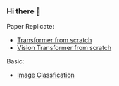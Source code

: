 ### Hi there 👋


Paper Replicate:
- [Transformer from scratch]()
- [Vision Transformer from scratch]()



Basic:
* [Image Classfication](https://github.com/JAZ201107/Image-Classification)

<!--
**JAZ201107/JAZ201107** is a ✨ _special_ ✨ repository because its `README.md` (this file) appears on your GitHub profile.

Here are some ideas to get you started:

- 🔭 I’m currently working on ...
- 🌱 I’m currently learning ...
- 👯 I’m looking to collaborate on ...
- 🤔 I’m looking for help with ...
- 💬 Ask me about ...
- 📫 How to reach me: ...
- 😄 Pronouns: ...
- ⚡ Fun fact: ...
-->
